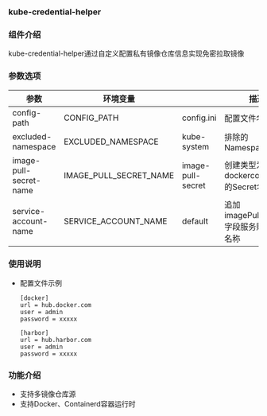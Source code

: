 ### kube-credential-helper

### 组件介绍
kube-credential-helper通过自定义配置私有镜像仓库信息实现免密拉取镜像



### 参数选项

| 参数                   | 环境变量               |                   | 描述                                     |
| ---------------------- | ---------------------- | ----------------- | ---------------------------------------- |
| config-path            | CONFIG_PATH            | config.ini        | 配置文件名与路径                         |
| excluded-namespace     | EXCLUDED_NAMESPACE     | kube-system       | 排除的Namespace                          |
| image-pull-secret-name | IMAGE_PULL_SECRET_NAME | image-pull-secret | 创建类型为dockerconfigjson的Secret名称   |
| service-account-name   | SERVICE_ACCOUNT_NAME   | default           | 追加imagePullSecrets字段服务账号默认名称 |



### 使用说明

- 配置文件示例

  ```
  [docker]
  url = hub.docker.com
  user = admin
  password = xxxxx
  
  [harbor]
  url = hub.harbor.com
  user = admin
  password = xxxxx
  ```

  

### 功能介绍

- 支持多镜像仓库源
- 支持Docker、Containerd容器运行时